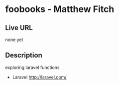 # foobooks - Matthew Fitch

## Live URL
none yet

## Description
exploring laravel functions

* Laravel
http://laravel.com/
